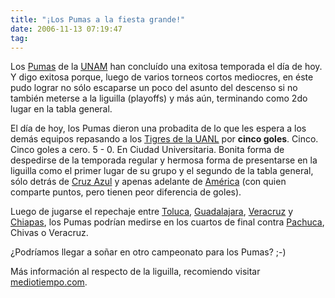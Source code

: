 ```yaml
---
title: "¡Los Pumas a la fiesta grande!"
date: 2006-11-13 07:19:47
tag: 
---
```

<p>Los <a href="http://www.pumasunam.com.mx">Pumas</a> de la <a href="http://www.unam.mx">UNAM</a> han concluído una exitosa temporada el día de hoy. Y digo exitosa porque, luego de varios torneos cortos mediocres, en éste pudo lograr no sólo escaparse un poco del asunto del descenso si no también meterse a la liguilla (playoffs) y más aún, terminando como 2do lugar en la tabla general.</p>

<p>El día de hoy, los Pumas dieron una probadita de lo que les espera a los demás equipos repasando a los <a href="http://en.wikipedia.org/wiki/UANL_Tigres">Tigres de la UANL</a> por <strong>cinco goles</strong>. Cinco. Cinco goles a cero. 5 - 0. En Ciudad Universitaria. Bonita forma de despedirse de la temporada regular y hermosa forma de presentarse en la liguilla como el primer lugar de su grupo y el segundo de la tabla general, sólo detrás de <a href="http://en.wikipedia.org/wiki/Club_Deportivo_Cruz_Azul">Cruz Azul</a> y apenas adelante de <a href="http://en.wikipedia.org/wiki/Club_Am%C3%A9rica">América</a> (con quien comparte puntos, pero tienen peor diferencia de goles).</p>

<p>Luego de jugarse el repechaje entre <a href="http://en.wikipedia.org/wiki/Club_Toluca">Toluca</a>, <a href="http://en.wikipedia.org/wiki/Chivas_de_Guadalajara">Guadalajara</a>, <a href="http://es.wikipedia.org/wiki/Tiburones_Rojos_de_Veracruz">Veracruz</a> y <a href="http://en.wikipedia.org/wiki/Jaguares_de_Chiapas">Chiapas</a>, los Pumas podrían medirse en los cuartos de final contra <a href="http://en.wikipedia.org/wiki/CF_Pachuca">Pachuca</a>, Chivas o Veracruz.</p>

<p>¿Podríamos llegar a soñar en otro campeonato para los Pumas? ;-)</p>

<p>Más información al respecto de la liguilla, recomiendo visitar <a href="http://www.mediotiempo.com/noticia.php?id_noticia=28822">mediotiempo.com</a>.</p>
